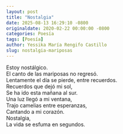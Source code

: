 ```yaml
---
layout: post
title: "Nostalgia"
date: 2025-08-13 16:29:10 -0800
originaldate: 2020-02-22 00:00:00 -0800
categories: Poesía
tags: [Poesía]
author: Yessika María Rengifo Castillo
slug: nostalgia-mariposas
---
```


Estoy nostálgico.  
El canto de las mariposas no regresó.  
Lentamente el día se pierde, entre recuerdos.  
Recuerdos que dejó mi sol,  
Se ha ido esta mañana al sur.  
Una luz llegó a mi ventana,  
Trajo camelias entre esperanzas,  
Cantando a mi corazón.  
Nostalgia,  
La vida se esfuma en segundos.